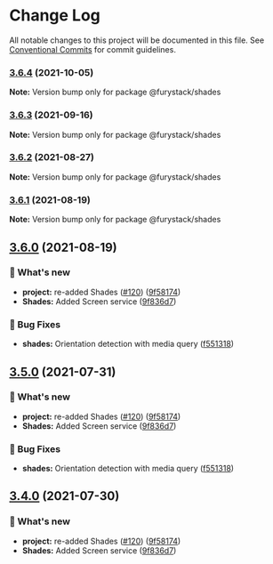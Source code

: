 # Change Log

All notable changes to this project will be documented in this file.
See [Conventional Commits](https://conventionalcommits.org) for commit guidelines.

### [3.6.4](https://github.com/furystack/furystack/compare/@furystack/shades@3.6.3...@furystack/shades@3.6.4) (2021-10-05)

**Note:** Version bump only for package @furystack/shades






### [3.6.3](https://github.com/furystack/furystack/compare/@furystack/shades@3.6.2...@furystack/shades@3.6.3) (2021-09-16)

**Note:** Version bump only for package @furystack/shades






### [3.6.2](https://github.com/furystack/furystack/compare/@furystack/shades@3.6.1...@furystack/shades@3.6.2) (2021-08-27)

**Note:** Version bump only for package @furystack/shades






### [3.6.1](https://github.com/furystack/furystack/compare/@furystack/shades@3.6.0...@furystack/shades@3.6.1) (2021-08-19)

**Note:** Version bump only for package @furystack/shades






## [3.6.0](https://github.com/furystack/furystack/compare/@furystack/shades@3.2.10...@furystack/shades@3.6.0) (2021-08-19)


### 🚀 What's new

* **project:** re-added Shades ([#120](https://github.com/furystack/furystack/issues/120)) ([9f58174](https://github.com/furystack/furystack/commit/9f58174b3762fd4e4106f48215a72ec295cf2553))
* **Shades:** Added Screen service ([9f836d7](https://github.com/furystack/furystack/commit/9f836d7af4df38f067b387f8755dac8b7a0c98e2))


### 🐛 Bug Fixes

* **shades:** Orientation detection with media query ([f551318](https://github.com/furystack/furystack/commit/f5513183560a351ff1a3fd93353c42968543b88c))




## [3.5.0](https://github.com/furystack/furystack/compare/@furystack/shades@3.2.10...@furystack/shades@3.5.0) (2021-07-31)


### 🚀 What's new

* **project:** re-added Shades ([#120](https://github.com/furystack/furystack/issues/120)) ([9f58174](https://github.com/furystack/furystack/commit/9f58174b3762fd4e4106f48215a72ec295cf2553))
* **Shades:** Added Screen service ([9f836d7](https://github.com/furystack/furystack/commit/9f836d7af4df38f067b387f8755dac8b7a0c98e2))


### 🐛 Bug Fixes

* **shades:** Orientation detection with media query ([f551318](https://github.com/furystack/furystack/commit/f5513183560a351ff1a3fd93353c42968543b88c))




## [3.4.0](https://github.com/furystack/furystack/compare/@furystack/shades@3.2.10...@furystack/shades@3.4.0) (2021-07-30)


### 🚀 What's new

* **project:** re-added Shades ([#120](https://github.com/furystack/furystack/issues/120)) ([9f58174](https://github.com/furystack/furystack/commit/9f58174b3762fd4e4106f48215a72ec295cf2553))
* **Shades:** Added Screen service ([9f836d7](https://github.com/furystack/furystack/commit/9f836d7af4df38f067b387f8755dac8b7a0c98e2))
